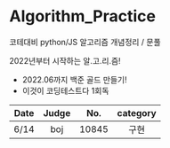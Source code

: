 # Algorithm_Practice
코테대비 python/JS 알고리즘 개념정리 / 문풀

2022년부터 시작하는 알.고.리.즘!


- 2022.06까지 백준 골드 만들기!
- 이것이 코딩테스트다 1회독

| Date |   Judge   | No. | category |  
| :---: | :-----: | :------: | :------: |
| 6/14 | boj | 10845 | 구현|
